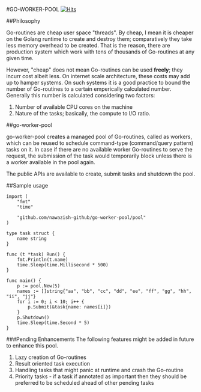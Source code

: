 #GO-WORKER-POOL [![Hits](https://hits.sh/github.com/nawazish-github/go-worker-pool.svg)](https://hits.sh/github.com/nawazish-github/go-worker-pool/)

##Philosophy

Go-routines are cheap user space "threads". By cheap, I mean it is cheaper on the Golang runtime to create and destroy them; comparatively they take less memory overhead to be created. That is the reason, there are production system which work with tens of thousands of Go-routines at any given time.

However, "cheap" does not mean Go-routines can be used **freely**; they incurr cost albeit less. On internet scale architecture, these costs may add up to hamper systems. On such systems it is a good practice to bound the number of Go-routines to a certain emperically calculated number. Generally this number is calculated considering two factors:

1. Number of available CPU cores on the machine
2. Nature of the tasks; basically, the compute to I/O ratio.

##go-worker-pool

go-worker-pool creates a managed pool of Go-routines, called as workers,  which can be reused to schedule command-type (command/query pattern) tasks on it. In case if there are no available worker Go-routines to serve the request, the submission of the task would temporarily block unless there is a worker available in the pool again. 

The public APIs are available to create, submit tasks and shutdown the pool.

##Sample usage

```
import (
	"fmt"
	"time"

    "github.com/nawazish-github/go-worker-pool/pool"
)

type task struct {
	name string
}

func (t *task) Run() {
	fmt.Println(t.name)
	time.Sleep(time.Millisecond * 500)
}

func main() {
	p := pool.New(5)
	names := []string{"aa", "bb", "cc", "dd", "ee", "ff", "gg", "hh", "ii", "jj"}
	for i := 0; i < 10; i++ {
		p.Submit(&task{name: names[i]})
	}
    p.Shutdown()
	time.Sleep(time.Second * 5)
}
```

###Pending Enhancements
The following features might be added in future to enhance this pool.

1. Lazy creation of Go-routines
2. Result oriented task execution
3. Handling tasks that might panic at runtime and crash the Go-routine
4. Priority tasks - if a task if annotated as important then they should be preferred to be scheduled ahead of other pending tasks
